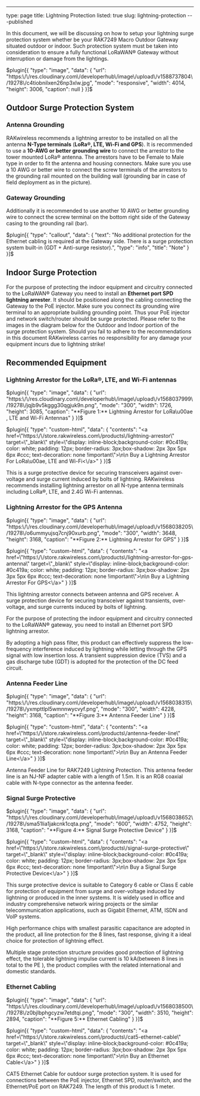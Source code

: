 ---
type: page
title: Lightning Protection
listed: true
slug: lightning-protection
---published

In this document, we will be discussing on how to setup your lightning surge protection system whether be your RAK7249 Macro Outdoor Gateway situated outdoor or indoor. Such protection system must be taken into consideration to ensure a fully functional LoRaWAN® Gateway without interruption or damage from the lightings.

$plugin[{
    "type": "image",
    "data": {
        "url": "https:\/\/res.cloudinary.com\/developerhub\/image\/upload\/v1588737804\/19278\/c4tiobnilxen26np3xlw.jpg",
        "mode": "responsive",
        "width": 4014,
        "height": 3006,
        "caption": null
    }
}]$

## Outdoor Surge Protection System

### Antenna Grounding

RAKwireless recommends a lightning arrestor to be installed on all the antenna **N-Type
terminals** (**LoRa®, LTE, Wi-Fi and GPS**). It is recommended to use a **10-AWG or better
grounding wire** to connect the arrestor to the tower mounted LoRa® antenna. The arrestors
have to be Female to Male type in order to fit the antenna and housing connectors. Make
sure you use a 10 AWG or better wire to connect the screw terminals of the arrestors to
the grounding rail mounted on the building wall (grounding bar in case of field deployment
as in the picture).

### Gateway Grounding

Additionally it is recommended to use another 10 AWG or better grounding wire to
connect the screw terminal on the bottom right side of the Gateway casing to the
grounding rail (bar).

$plugin[{
    "type": "callout",
    "data": {
        "text": "No additional protection for the Ethernet cabling is required at the Gateway side. There is a surge protection system built-in (GDT + Anti-surge resistor).",
        "type": "info",
        "title": "Note"
    }
}]$

## Indoor Surge Protection

For the purpose of protecting the indoor equipment and circuitry connected to the LoRaWAN®
Gateway you need to install an **Ethernet port SPD lightning arrester**. It should be positioned along the cabling connecting the Gateway to the PoE injector. Make sure you connect its
grounding wire terminal to an appropriate building grounding point. Thus your PoE
injector and network switch/router should be surge protected. Please refer to the images in the diagram below for the Outdoor and Indoor portion of the
surge protection system. Should you fail to adhere to the recommendations in this
document RAKwireless carries no responsibility for any damage your equipment incurs
due to lightning strike!

## Recommended Equipment

### Lightning Arrestor for the LoRa®, LTE, and Wi-Fi antennas

$plugin[{
    "type": "image",
    "data": {
        "url": "https:\/\/res.cloudinary.com\/developerhub\/image\/upload\/v1568037999\/19278\/jqjb9v5kggg30qgjuk9n.png",
        "mode": "300",
        "width": 1726,
        "height": 3085,
        "caption": "**Figure 1:** Lightning Arrestor for LoRa\u00ae , LTE and Wi-Fi Antennas"
    }
}]$

$plugin[{
    "type": "custom-html",
    "data": {
        "contents": "<a href=\"https:\/\/store.rakwireless.com\/products\/lightning-arrestor\" target=\"_blank\" style=\"display: inline-block;background-color: #0c419a; color: white; padding: 12px; border-radius: 3px;box-shadow: 2px 3px 5px 6px #ccc; text-decoration: none !important\">\n\n    Buy a Lightning Arrestor For LoRa\u00ae, LTE and Wi-Fi<\/a>"
    }
}]$

This is a surge protective device for securing transceivers against over-voltage and surge current induced by bolts of lightning. RAKwireless recommends installing lightning arrestor on all N-type antenna terminals including LoRa®, LTE, and 2.4G Wi-Fi antennas.

### Lightning Arrestor for the GPS Antenna

$plugin[{
    "type": "image",
    "data": {
        "url": "https:\/\/res.cloudinary.com\/developerhub\/image\/upload\/v1568038205\/19278\/o6ummyujsq7cnj90xurb.png",
        "mode": "300",
        "width": 3648,
        "height": 3168,
        "caption": "**Figure 2:** Lightning Arrestor for GPS"
    }
}]$

$plugin[{
    "type": "custom-html",
    "data": {
        "contents": "<a href=\"https:\/\/store.rakwireless.com\/products\/lightning-arrestor-for-gps-antenna\" target=\"_blank\" style=\"display: inline-block;background-color: #0c419a; color: white; padding: 12px; border-radius: 3px;box-shadow: 2px 3px 5px 6px #ccc; text-decoration: none !important\">\n\n    Buy a Lightning Arrestor For GPS<\/a>"
    }
}]$

This lightning arrestor connects between antenna and GPS receiver. A surge protection device for securing transceiver against transients, over-voltage, and surge currents induced by bolts of lightning.

For the purpose of protecting the indoor equipment and circuitry connected to the LoRaWAN® gateway, you need to install an Ethernet port SPD lightning arrestor.

By adopting a high pass filter, this product can effectively suppress the low-frequency interference induced by lightning while letting through the GPS signal with low insertion loss. A transient suppression device (TVS) and a gas discharge tube (GDT) is adopted for the protection of the DC feed circuit.

### Antenna Feeder Line

$plugin[{
    "type": "image",
    "data": {
        "url": "https:\/\/res.cloudinary.com\/developerhub\/image\/upload\/v1568038315\/19278\/yxmpttlpl5wmnnwycvyf.png",
        "mode": "300",
        "width": 4228,
        "height": 3168,
        "caption": "**Figure 3:** Antenna Feeder Line"
    }
}]$

$plugin[{
    "type": "custom-html",
    "data": {
        "contents": "<a href=\"https:\/\/store.rakwireless.com\/products\/antenna-feeder-line\" target=\"_blank\" style=\"display: inline-block;background-color: #0c419a; color: white; padding: 12px; border-radius: 3px;box-shadow: 2px 3px 5px 6px #ccc; text-decoration: none !important\">\n\n    Buy an Antenna Feeder Line<\/a>"
    }
}]$

Antenna Feeder Line for RAK7249 Lightning Protection. This antenna feeder line is an NJ-NF adapter cable with a length of 1.5m. It is an RG8 coaxial cable with N-type connector as the antenna feeder.

### Signal Surge Protective

$plugin[{
    "type": "image",
    "data": {
        "url": "https:\/\/res.cloudinary.com\/developerhub\/image\/upload\/v1568038652\/19278\/sma51lia1jakcnk1cqta.png",
        "mode": "600",
        "width": 4752,
        "height": 3168,
        "caption": "**Figure 4:** Signal Surge Protective Device"
    }
}]$

$plugin[{
    "type": "custom-html",
    "data": {
        "contents": "<a href=\"https:\/\/store.rakwireless.com\/products\/signal-surge-protective\" target=\"_blank\" style=\"display: inline-block;background-color: #0c419a; color: white; padding: 12px; border-radius: 3px;box-shadow: 2px 3px 5px 6px #ccc; text-decoration: none !important\">\n\n    Buy a Signal Surge Protective Device<\/a>"
    }
}]$

This surge protective device is suitable to Category 6 cable or Class E cable for protection of equipment from surge and over-voltage induced by lightning or produced in the inner systems. It is widely used in office and industry comprehensive network wiring projects or the similar telecommunication applications, such as Gigabit Ethernet, ATM, ISDN and VoIP systems.

High performance chips with smallest parasitic capacitance are adopted in the product, all line protection for the 8 lines, fast response, giving it a ideal choice for protection of lightning effect.

Multiple stage protection structure provides good protection of lightning effect, the tolerable lightning impulse current is 10 kA(between 8 lines in total to the PE ), the product complies with the related international and domestic standards.

### Ethernet Cabling

$plugin[{
    "type": "image",
    "data": {
        "url": "https:\/\/res.cloudinary.com\/developerhub\/image\/upload\/v1568038500\/19278\/z0bjlbphgcyzw7etdtqi.png",
        "mode": "300",
        "width": 3510,
        "height": 2894,
        "caption": "**Figure 5:** Ethernet Cabling"
    }
}]$

$plugin[{
    "type": "custom-html",
    "data": {
        "contents": "<a href=\"https:\/\/store.rakwireless.com\/products\/cat5-ethernet-cable\" target=\"_blank\" style=\"display: inline-block;background-color: #0c419a; color: white; padding: 12px; border-radius: 3px;box-shadow: 2px 3px 5px 6px #ccc; text-decoration: none !important\">\n\n    Buy an Ethernet Cable<\/a>"
    }
}]$

CAT5 Ethernet Cable for outdoor surge protection system. It is used for connections between the PoE injector, Ethernet SPD, router/switch, and the Ethernet/PoE port on RAK7249. The length of this product is 1 meter.

